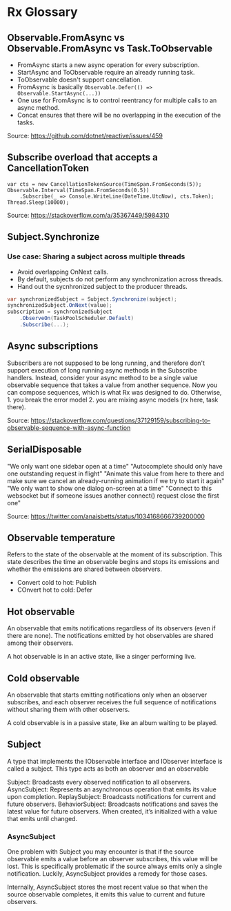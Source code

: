 # Rx Glossary

## Observable.FromAsync vs Observable.FromAsync vs Task.ToObservable

- FromAsync starts a new async operation for every subscription.
- StartAsync and ToObservable require an already running task.
- ToObservable doesn't support cancellation.
- FromAsync is basically `Observable.Defer(() => Observable.StartAsync(...))`
- One use for FromAsync is to control reentrancy for multiple calls to an async method.
- Concat ensures that there will be no overlapping in the execution of the tasks.

Source: https://github.com/dotnet/reactive/issues/459

## Subscribe overload that accepts a CancellationToken

```
var cts = new CancellationTokenSource(TimeSpan.FromSeconds(5));
Observable.Interval(TimeSpan.FromSeconds(0.5))
    .Subscribe(_ => Console.WriteLine(DateTime.UtcNow), cts.Token);
Thread.Sleep(10000);
```

Source: https://stackoverflow.com/a/35367449/5984310

## Subject.Synchronize

### Use case: Sharing a subject across multiple threads

- Avoid overlapping OnNext calls.
- By default, subjects do not perform any synchronization across threads.
- Hand out the sycnhronized subject to the producer threads.

```csharp
var synchronizedSubject = Subject.Synchronize(subject);
synchronizedSubject.OnNext(value);
subscription = synchronizedSubject
    .ObserveOn(TaskPoolScheduler.Default)
    .Subscribe(...);
```

## Async subscriptions

Subscribers are not supposed to be long running, and therefore don't support execution of long running async methods in the Subscribe handlers. Instead, consider your async method to be a single value observable sequence that takes a value from another sequence. Now you can compose sequences, which is what Rx was designed to do. Otherwise, 1. you break the error model 2. you are mixing async models (rx here, task there).

Source: https://stackoverflow.com/questions/37129159/subscribing-to-observable-sequence-with-async-function

## SerialDisposable

"We only want one sidebar open at a time"
"Autocomplete should only have one outstanding request in flight"
"Animate this value from here to there and make sure we cancel an already-running animation if we try to start it again"
"We only want to show one dialog on-screen at a time"
"Connect to this websocket but if someone issues another connect() request close the first one"

Source: https://twitter.com/anaisbetts/status/1034168666739200000

## Observable temperature

Refers to the state of the observable at the moment of its subscription. This state describes the time an observable begins and stops its emissions and whether the emissions are shared between observers.

- Convert cold to hot: Publish
- COnvert hot to cold: Defer

## Hot observable

An observable that emits notifications regardless of its observers (even if there are none). The notifications emitted by hot observables are shared among their observers.

A hot observable is in an active state, like a singer performing live.

## Cold observable

An observable that starts emitting notifications only when an observer subscribes, and each observer receives the full sequence of notifications without sharing them with other observers.

A cold observable is in a passive state, like an album waiting to be played.

## Subject

A type that implements the IObservable<T> interface and IObserver<M> interface is called a subject. This type acts as both an observer and an observable

Subject<T>: Broadcasts every observed notification to all observers.
AsyncSubject<T>: Represents an asynchronous operation that emits its value upon completion.
ReplaySubject<T>: Broadcasts notifications for current and future observers.
BehaviorSubject<T>: Broadcasts notifications and saves the latest value for future observers. When created, it’s initialized with a value that emits until changed.

### AsyncSubject

One problem with Subject<T> you may encounter is that if the source observable emits a value before an observer subscribes, this value will be lost. This is specifically problematic if the source always emits only a single notification. Luckily, AsyncSubject provides a remedy for those cases.

Internally, AsyncSubject stores the most recent value so that when the source observable completes, it emits this value to current and future observers.